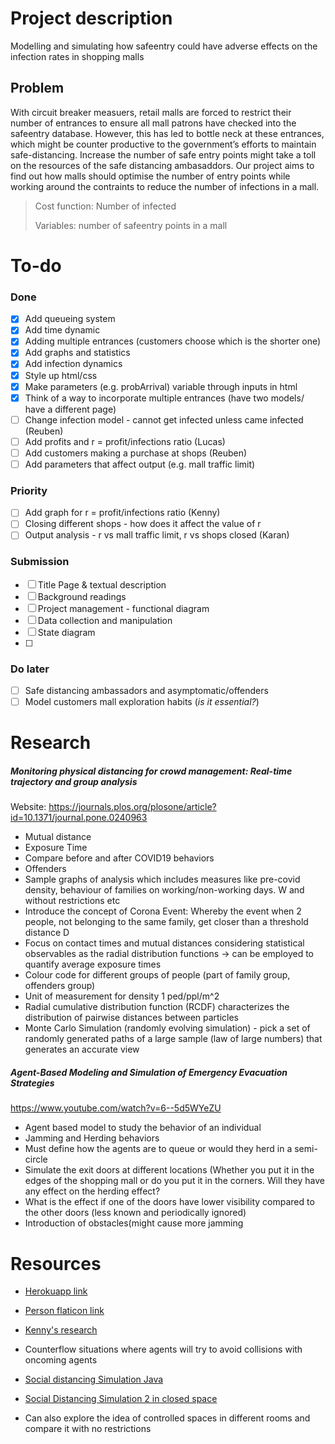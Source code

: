 # Project description
Modelling and simulating how safeentry could have adverse effects on the infection rates in shopping malls

## Problem
With circuit breaker measuers, retail malls are forced to restrict their number of entrances to ensure all mall patrons have checked into the safeentry database. However, this has led to bottle neck at these entrances, which might be counter productive to the government’s efforts to maintain safe-distancing. Increase the number of safe entry points might take a toll on the resources of the safe distancing ambasaddors. Our project aims to find out how malls should optimise the number of entry points while working around the contraints to reduce the number of infections in a mall.

> Cost function: Number of infected
> 
> Variables: number of safeentry points in a mall

# To-do
### Done
- [X] Add queueing system
- [X] Add time dynamic
- [X] Adding multiple entrances (customers choose which is the shorter one)
- [X] Add graphs and statistics
- [X] Add infection dynamics
- [X] Style up html/css
- [X] Make parameters (e.g. probArrival) variable through inputs in html
- [X] Think of a way to incorporate multiple entrances (have two models/ have a different page)
- [ ] Change infection model - cannot get infected unless came infected (Reuben)
- [ ] Add profits and r = profit/infections ratio (Lucas)
- [ ] Add customers making a purchase at shops (Reuben)
- [ ] Add parameters that affect output (e.g. mall traffic limit)

### Priority
- [ ] Add graph for r = profit/infections ratio (Kenny)
- [ ] Closing different shops - how does it affect the value of r
- [ ] Output analysis - r vs mall traffic limit, r vs shops closed (Karan)

### Submission
- [ ] Title Page & textual description
- [ ] Background readings
- [ ] Project management - functional diagram
- [ ] Data collection and manipulation
- [ ] State diagram
- [ ] 

### Do later
- [ ] Safe distancing ambassadors and asymptomatic/offenders
- [ ] Model customers mall exploration habits (*is it essential?*)

# Research
##### Monitoring physical distancing for crowd management: Real-time trajectory and group analysis
Website: https://journals.plos.org/plosone/article?id=10.1371/journal.pone.0240963

* Mutual distance
* Exposure Time
* Compare before and after COVID19 behaviors
* Offenders
* Sample graphs of analysis which includes measures like pre-covid density, behaviour of families on working/non-working days. W and without restrictions etc
* Introduce the concept of Corona Event: Whereby the event when 2 people, not belonging to the same family, get closer than a threshold distance D
* Focus on contact times and mutual distances considering statistical observables as the radial distribution functions -> can be employed to quantify average exposure times
* Colour code for different groups of people (part of family group, offenders group)
* Unit of measurement for density 1 ped/ppl/m^2
* Radial cumulative distribution function (RCDF) characterizes the distribution of pairwise distances between particles
* Monte Carlo Simulation (randomly evolving simulation) - pick a set of randomly generated paths of a large sample (law of large numbers) that generates an accurate view

##### Agent-Based Modeling and Simulation of Emergency Evacuation Strategies
https://www.youtube.com/watch?v=6--5d5WYeZU

* Agent based model to study the behavior of an individual
* Jamming and Herding behaviors
* Must define how the agents are to queue or would they herd in a semi-circle
* Simulate the exit doors at different locations (Whether you put it in the edges of the shopping mall or do you put it in the corners. Will they have any effect on the herding effect?
* What is the effect if one of the doors have lower visibility compared to the other doors (less known and periodically ignored)
* Introduction of obstacles(might cause more jamming

# Resources
* [Herokuapp link](https://safeentry-sim.herokuapp.com/)
* [Person flaticon link](https://www.flaticon.com/free-icon/user_1077114?term=person&page=1&position=1)
* [Kenny's research](https://docs.google.com/document/d/11rHY3Rgq45yhccLuIj630wfZChR9RmL2GrleiEnf2hs/edit)

* Counterflow situations where agents will try to avoid collisions with oncoming agents
* [Social distancing Simulation Java](https://www.youtube.com/watch?v=0UdlEHjm-gU) 
* [Social Distancing Simulation 2 in closed space](https://www.youtube.com/watch?v=ZB6jajr7an0)
* Can also explore the idea of controlled spaces in different rooms and compare it with no restrictions


